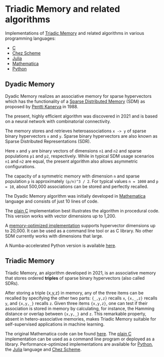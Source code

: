# Triadic Memory and related algorithms

Implementations of [Triadic Memory](https://github.com/PeterOvermann/Writings/blob/main/TriadicMemory.pdf) and related algorithms in various programming languages:

- [C](C)
- [Chez Scheme](ChezScheme)
- [Julia](Julia)
- [Mathematica](Mathematica)
- [Python](Python)


## Dyadic Memory

Dyadic Memory realizes an associative memory for sparse hypervectors which has the functionality
of a [Sparse Distributed Memory](https://en.wikipedia.org/wiki/Sparse_distributed_memory) (SDM) as proposed by [Pentti Kanerva](https://en.wikipedia.org/wiki/Pentti_Kanerva) in 1988.

The present, highly efficient algorithm was discovered in 2021 and is based on a neural network with combinatorial connectivity.

The memory stores and retrieves heteroassociations `x -> y` of sparse binary hypervectors `x` and `y`.
Sparse binary hypervectors are also known as Sparse Distributed Representations (SDR).

Here `x` and `y` are binary vectors of dimensions `n1` and `n2` and sparse populations `p1` and `p2`, respectively. 
While in typical SDM usage scenarios `n1` and `n2` are equal, the present algorithm also allows asymmetric configurations.

The capacity of a symmetric memory with dimension `n` and sparse population `p` is approximately `(p/n)^3 / 2`.
For typical values `n = 1000` and `p = 10`, about 500,000 associations can be stored and perfectly recalled.

The Dyadic Memory algorithm was initially developed in [Mathematica](Mathematica/dyadicmemory.m) language and consists of just 10 lines of code. 

The [plain C](https://github.com/PeterOvermann/TriadicMemory/blob/main/C/dyadicmemory.c) implementation best illustrates the algorithm in procedural code. This version works with vector dimensions up to 1,200.

A [memory-optimized implementation](https://github.com/PeterOvermann/TriadicMemory/blob/main/C/sparseassociativememory.c) supports hypervector dimensions up to 20,000. It can be used as a command line tool or as C library. No other SDM currently works with dimensions that large. 

A Numba-accelerated Python version is available [here](https://github.com/PeterOvermann/TriadicMemory/blob/main/Python/sdrsdm.py).

## Triadic Memory

Triadic Memory, an algorithm developed in 2021, is an associative memory that stores ordered **triples** of sparse binary hypervectors (also called SDRs).

After storing a triple {x,y,z} in memory, any of the three items can be recalled by specifying the other two parts: `{_,y,z}` recalls `x`, `{x,_,z}` recalls `y`, and `{x,y,_}` recalls `z`. Given three items `{x,y,z}`, one can test if their association is stored in memory by calculating, for instance, the Hamming distance or overlap between `{x,y,_}` and `z`. This remarkable property, absent in hetero-associative memories, makes Triadic Memory suitable for self-supervised applications in machine learning.

The original Mathematica code can be found [here](https://github.com/PeterOvermann/TriadicMemory/blob/main/Mathematica/triadicmemory.m). The [plain C](https://github.com/PeterOvermann/TriadicMemory/blob/main/C/triadicmemory.c) implementation can be used as a command line program or deployed as a library. Performance-optimized implementations are available for [Python](https://github.com/PeterOvermann/TriadicMemory/blob/main/Python/sdrsdm.py), the [Julia](https://github.com/PeterOvermann/TriadicMemory/blob/main/Julia/triadicmemory.jl) language and [Chez Scheme](https://github.com/PeterOvermann/TriadicMemory/blob/main/ChezScheme/triadicmemory.ss). 



